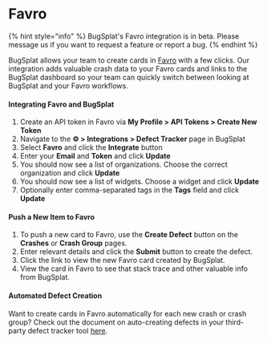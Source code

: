 # Favro

{% hint style="info" %}
BugSplat's Favro integration is in beta. Please message us if you want to request a feature or report a bug.
{% endhint %}

BugSplat allows your team to create cards in [Favro](https://favro.com/) with a few clicks. Our integration adds valuable crash data to your Favro cards and links to the BugSplat dashboard so your team can quickly switch between looking at BugSplat and your Favro workflows.

#### Integrating Favro and BugSplat

1. Create an API token in Favro via **My Profile > API Tokens > Create New Token**
2. Navigate to the **⚙️ > Integrations > Defect Tracker** page in BugSplat
3. Select **Favro** and click the **Integrate** button
4. Enter your **Email** and **Token** and click **Update**
5. You should now see a list of organizations. Choose the correct organization and click **Update**
6. You should now see a list of widgets. Choose a widget and click **Update**
7. Optionally enter comma-separated tags in the **Tags** field and click **Update**

#### Push a New Item to Favro

1. To push a new card to Favro, use the **Create Defect** button on the **Crashes** or **Crash Group** pages.
2. Enter relevant details and click the **Submit** button to create the defect.
3. Click the link to view the new Favro card created by BugSplat.
4. View the card in Favro to see that stack trace and other valuable info from BugSplat.

#### Automated Defect Creation <a href="#automated-defect-creation" id="automated-defect-creation"></a>

Want to create cards in Favro automatically for each new crash or crash group? Check out the document on auto-creating defects in your third-party defect tracker tool [here](https://docs.bugsplat.com/introduction/development/integrating-with-tools/issue-trackers/auto-creating-defects-from-bugsplat-databases-in-attached-third-party-trackers).
